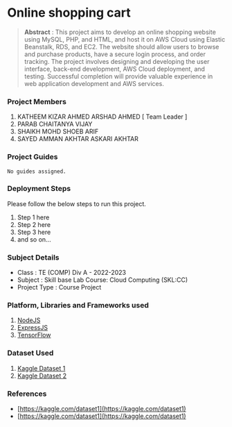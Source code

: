 # Online shopping cart

> **Abstract** : This project aims to develop an online shopping website using MySQL, PHP, and HTML, and host it on AWS Cloud using Elastic Beanstalk, RDS, and EC2. The website should allow users to browse and purchase products, have a secure login process, and order tracking. The project involves designing and developing the user interface, back-end development, AWS Cloud deployment, and testing. Successful completion will provide valuable experience in web application development and AWS services.

### Project Members
1. KATHEEM KIZAR AHMED ARSHAD AHMED  [ Team Leader ] 
2. PARAB CHAITANYA VIJAY 
3. SHAIKH MOHD SHOEB ARIF 
4. SAYED AMMAN AKHTAR ASKARI AKHTAR 

### Project Guides
    No guides assigned.

### Deployment Steps
Please follow the below steps to run this project.
1. Step 1 here
2. Step 2 here
3. Step 3 here
3. and so on...

### Subject Details
- Class : TE (COMP) Div A - 2022-2023
- Subject : Skill base Lab Course: Cloud Computing (SKL:CC)
- Project Type : Course Project

### Platform, Libraries and Frameworks used
1. [NodeJS](https://nodejs.org)
2. [ExpressJS](https://expressjs.org)
3. [TensorFlow](https://tensorflowjs.com)

### Dataset Used
1. [Kaggle Dataset 1](https://kaggle.com/dataset1)
2. [Kaggle Dataset 2](https://kaggle.com/dataset2)

### References
- [https://kaggle.com/dataset1](https://kaggle.com/dataset1)
- [https://kaggle.com/dataset1](https://kaggle.com/dataset1)
